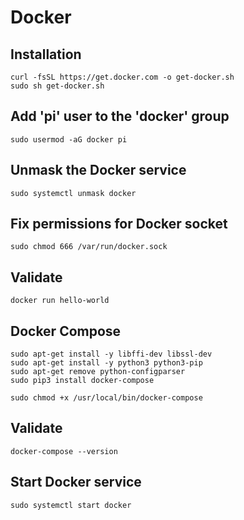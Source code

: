 # Docker 

## Installation

```
curl -fsSL https://get.docker.com -o get-docker.sh
sudo sh get-docker.sh
```

## Add 'pi' user to the 'docker' group

`sudo usermod -aG docker pi`

## Unmask the Docker service


`sudo systemctl unmask docker`

## Fix permissions for Docker socket

`sudo chmod 666 /var/run/docker.sock`

##  Validate 

`docker run hello-world`

## Docker Compose 

```
sudo apt-get install -y libffi-dev libssl-dev  
sudo apt-get install -y python3 python3-pip  
sudo apt-get remove python-configparser  
sudo pip3 install docker-compose  

sudo chmod +x /usr/local/bin/docker-compose  
```

## Validate

`docker-compose --version`

## Start Docker service

`sudo systemctl start docker`
